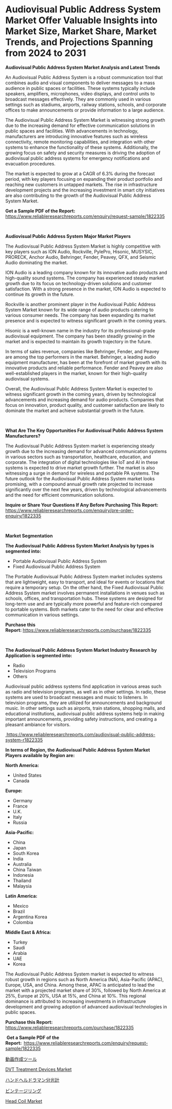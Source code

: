 <p><h1>Audiovisual Public Address System Market Offer Valuable Insights into Market Size, Market Share, Market Trends, and Projections Spanning from 2024 to 2031</h1></p><p><strong>Audiovisual Public Address System Market Analysis and Latest Trends</strong></p>
<p><p>An Audiovisual Public Address System is a robust communication tool that combines audio and visual components to deliver messages to a mass audience in public spaces or facilities. These systems typically include speakers, amplifiers, microphones, video displays, and control units to broadcast messages effectively. They are commonly used in various settings such as stadiums, airports, railway stations, schools, and corporate offices to make announcements or provide information to a large audience.</p><p>The Audiovisual Public Address System Market is witnessing strong growth due to the increasing demand for effective communication solutions in public spaces and facilities. With advancements in technology, manufacturers are introducing innovative features such as wireless connectivity, remote monitoring capabilities, and integration with other systems to enhance the functionality of these systems. Additionally, the growing focus on safety and security measures is driving the adoption of audiovisual public address systems for emergency notifications and evacuation procedures.</p><p>The market is expected to grow at a CAGR of 6.3% during the forecast period, with key players focusing on expanding their product portfolio and reaching new customers in untapped markets. The rise in infrastructure development projects and the increasing investment in smart city initiatives are also contributing to the growth of the Audiovisual Public Address System Market.</p></p>
<p><strong>Get a Sample PDF of the Report:&nbsp;</strong> <a href="https://www.reliableresearchreports.com/enquiry/request-sample/1822335">https://www.reliableresearchreports.com/enquiry/request-sample/1822335</a></p>
<p>&nbsp;</p>
<p><strong>Audiovisual Public Address System Major Market Players</strong></p>
<p><p>The Audiovisual Public Address System Market is highly competitive with key players such as ION Audio, Rockville, PylePro, Hisonic, MUSYSIC, PRORECK, Anchor Audio, Behringer, Fender, Peavey, QFX, and Seismic Audio dominating the market.</p><p>ION Audio is a leading company known for its innovative audio products and high-quality sound systems. The company has experienced steady market growth due to its focus on technology-driven solutions and customer satisfaction. With a strong presence in the market, ION Audio is expected to continue its growth in the future.</p><p>Rockville is another prominent player in the Audiovisual Public Address System Market known for its wide range of audio products catering to various consumer needs. The company has been expanding its market presence and is expected to witness significant growth in the coming years.</p><p>Hisonic is a well-known name in the industry for its professional-grade audiovisual equipment. The company has been steadily growing in the market and is expected to maintain its growth trajectory in the future.</p><p>In terms of sales revenue, companies like Behringer, Fender, and Peavey are among the top performers in the market. Behringer, a leading audio equipment manufacturer, has been at the forefront of market growth with its innovative products and reliable performance. Fender and Peavey are also well-established players in the market, known for their high-quality audiovisual systems.</p><p>Overall, the Audiovisual Public Address System Market is expected to witness significant growth in the coming years, driven by technological advancements and increasing demand for audio products. Companies that focus on innovation, product quality, and customer satisfaction are likely to dominate the market and achieve substantial growth in the future.</p></p>
<p>&nbsp;</p>
<p><strong>What Are The Key Opportunities For Audiovisual Public Address System Manufacturers?</strong></p>
<p><p>The Audiovisual Public Address System market is experiencing steady growth due to the increasing demand for advanced communication systems in various sectors such as transportation, healthcare, education, and corporate. The integration of digital technologies like IoT and AI in these systems is expected to drive market growth further. The market is also witnessing a surge in demand for wireless and portable PA systems. The future outlook for the Audiovisual Public Address System market looks promising, with a compound annual growth rate projected to increase significantly over the next few years, driven by technological advancements and the need for efficient communication solutions.</p></p>
<p><strong>Inquire or Share Your Questions If Any Before Purchasing This Report:</strong> <a href="https://www.reliableresearchreports.com/enquiry/pre-order-enquiry/1822335">https://www.reliableresearchreports.com/enquiry/pre-order-enquiry/1822335</a></p>
<p>&nbsp;</p>
<p><strong>Market Segmentation</strong></p>
<p><strong>The Audiovisual Public Address System Market Analysis by types is segmented into:</strong></p>
<p><ul><li>Portable Audiovisual Public Address System</li><li>Fixed Audiovisual Public Address System</li></ul></p>
<p><p>The Portable Audiovisual Public Address System market includes systems that are lightweight, easy to transport, and ideal for events or locations that require a temporary setup. On the other hand, the Fixed Audiovisual Public Address System market involves permanent installations in venues such as schools, offices, and transportation hubs. These systems are designed for long-term use and are typically more powerful and feature-rich compared to portable systems. Both markets cater to the need for clear and effective communication in various settings.</p></p>
<p><strong>Purchase this Report:&nbsp;</strong><a href="https://www.reliableresearchreports.com/purchase/1822335">https://www.reliableresearchreports.com/purchase/1822335</a></p>
<p>&nbsp;</p>
<p><strong>The Audiovisual Public Address System Market Industry Research by Application is segmented into:</strong></p>
<p><ul><li>Radio</li><li>Television Programs</li><li>Others</li></ul></p>
<p><p>Audiovisual public address systems find application in various areas such as radio and television programs, as well as in other settings. In radio, these systems are used to broadcast messages and music to listeners. In television programs, they are utilized for announcements and background music. In other settings such as airports, train stations, shopping malls, and educational institutions, audiovisual public address systems help in making important announcements, providing safety instructions, and creating a pleasant ambiance for visitors.</p></p>
<p><a href="https://www.reliableresearchreports.com/audiovisual-public-address-system-r1822335">&nbsp;https://www.reliableresearchreports.com/audiovisual-public-address-system-r1822335</a></p>
<p><strong>In terms of Region, the Audiovisual Public Address System Market Players available by Region are:</strong></p>
<p>
    <p> <strong> North America: </strong>
        <ul>
            <li>United States</li>
            <li>Canada</li>
        </ul>
        </p> 
    <p> <strong> Europe: </strong>
        <ul>
            <li>Germany</li>
            <li>France</li>
            <li>U.K.</li>
            <li>Italy</li>
            <li>Russia</li>
        </ul>
        </p> 
    <p> <strong> Asia-Pacific: </strong>
        <ul>
            <li>China</li>
            <li>Japan</li>
            <li>South Korea</li>
            <li>India</li>
            <li>Australia</li>
            <li>China Taiwan</li>
            <li>Indonesia</li>
            <li>Thailand</li>
            <li>Malaysia</li>
        </ul>
        </p> 
    <p> <strong> Latin America: </strong>
        <ul>
            <li>Mexico</li>
            <li>Brazil</li>
            <li>Argentina Korea</li>
            <li>Colombia</li>
        </ul>
        </p> 
    <p> <strong> Middle East & Africa: </strong>
        <ul>
            <li>Turkey</li>
            <li>Saudi</li>
            <li>Arabia</li>
            <li>UAE</li>
            <li>Korea</li>
        </ul>
    </p>
    </p>
<p><p>The Audiovisual Public Address System market is expected to witness robust growth in regions such as North America (NA), Asia-Pacific (APAC), Europe, USA, and China. Among these, APAC is anticipated to lead the market with a projected market share of 30%, followed by North America at 25%, Europe at 20%, USA at 15%, and China at 10%. This regional dominance is attributed to increasing investments in infrastructure development and growing adoption of advanced audiovisual technologies in public spaces.</p></p>
<p><strong>Purchase this Report: </strong><a href="https://www.reliableresearchreports.com/purchase/1822335">https://www.reliableresearchreports.com/purchase/1822335</a></p>
<p>&nbsp;<strong>Get a Sample PDF of the Report:&nbsp;&nbsp;</strong><a href="https://www.reliableresearchreports.com/enquiry/request-sample/1822335">https://www.reliableresearchreports.com/enquiry/request-sample/1822335</a></p>
<p><strong></strong></p>
<p><p><a href="https://medium.com/@skyleridges76856/%E3%83%93%E3%83%87%E3%82%AA%E4%BD%9C%E6%88%90%E3%83%84%E3%83%BC%E3%83%AB%E5%B8%82%E5%A0%B4%E3%81%AE%E8%A6%8F%E6%A8%A1-cagr-%E3%83%88%E3%83%AC%E3%83%B3%E3%83%89-2024%E5%B9%B4-2030%E5%B9%B4-7a4bb477069d">動画作成ツール</a></p><p><a href="https://medium.com/@garyshaw626/dvt-treatment-devices-market-size-market-outlook-and-market-forecast-2024-to-2031-b8c884f8b33b">DVT Treatment Devices Market</a></p><p><a href="https://github.com/xemfu2379520/Market-Research-Report-List-1/blob/main/729336641101.md">ハンドヘルドラマン分光計</a></p><p><a href="https://medium.com/@dominicalsop1/%E3%83%B4%E3%82%A3%E3%83%B3%E3%83%86%E3%83%BC%E3%82%B8%E3%83%AA%E3%83%B3%E3%82%B0%E5%B8%82%E5%A0%B4%E3%81%AE%E3%83%AC%E3%83%9D%E3%83%BC%E3%83%88%E3%81%AF-%E3%81%93%E3%81%AE%E5%B8%82%E5%A0%B4%E3%81%AE%E6%9C%80%E6%96%B0%E3%81%AE%E3%83%88%E3%83%AC%E3%83%B3%E3%83%89%E3%82%84%E6%88%90%E9%95%B7%E6%A9%9F%E4%BC%9A%E3%82%92%E6%98%8E%E3%82%89%E3%81%8B%E3%81%AB%E3%81%97%E3%81%A6%E3%81%84%E3%81%BE%E3%81%99-6d3678157b28">ビンテージリング</a></p><p><a href="https://medium.com/@adribbs56546/head-coil-market-exploring-market-share-market-trends-and-future-growth-8ab679c1b5f9">Head Coil Market</a></p></p>